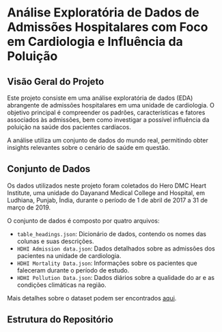 # Análise Exploratória de Dados de Admissões Hospitalares com Foco em Cardiologia e Influência da Poluição

## Visão Geral do Projeto

Este projeto consiste em uma análise exploratória de dados (EDA) abrangente de admissões hospitalares em uma unidade de cardiologia. O objetivo principal é compreender os padrões, características e fatores associados às admissões, bem como investigar a possível influência da poluição na saúde dos pacientes cardíacos.

A análise utiliza um conjunto de dados do mundo real, permitindo obter insights relevantes sobre o cenário de saúde em questão.

## Conjunto de Dados

Os dados utilizados neste projeto foram coletados do Hero DMC Heart Institute, uma unidade do Dayanand Medical College and Hospital, em Ludhiana, Punjab, Índia, durante o período de 1 de abril de 2017 a 31 de março de 2019.

O conjunto de dados é composto por quatro arquivos:

* `table_headings.json`: Dicionário de dados, contendo os nomes das colunas e suas descrições.
* `HDHI Admission data.json`: Dados detalhados sobre as admissões dos pacientes na unidade de cardiologia.
* `HDHI Mortality Data.json`: Informações sobre os pacientes que faleceram durante o período de estudo.
* `HDHI Pollution Data.json`: Dados diários sobre a qualidade do ar e as condições climáticas na região.

Mais detalhes sobre o dataset podem ser encontrados [aqui](https://doi.org/10.3390/diagnostics12020241).

## Estrutura do Repositório